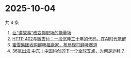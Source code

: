 # 2025-10-04

共 4 条

<!-- BEGIN 36KR -->
<!-- 最后更新时间 2025-10-04 00:10:24 +0800 -->
1. [让“讲故事”改变你职场的能量场](https://36kr.com/p/3452368738981250)
1. [HTTP 402与微支付：一段沉睡三十年的代码，在AI时代觉醒](https://36kr.com/p/3492905935346825)
1. [蜜雪集团收购鲜啤福鹿家，布局现打鲜啤赛道](https://36kr.com/p/3492811820391552)
1. [36氪出海·中东｜中国科创的下一个全球支点，为何是迪拜？](https://36kr.com/p/3492863586524290)
<!-- END 36KR -->